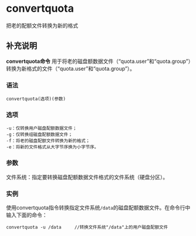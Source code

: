 convertquota
===

把老的配额文件转换为新的格式

## 补充说明

**convertquota命令** 用于将老的磁盘额数据文件（“quota.user”和“quota.group”）转换为新格式的文件（“quota.user”和“quota.group”）。

###  语法

```
convertquota(选项)(参数)
```

###  选项

```
-u：仅转换用户磁盘配额数据文件；
-g：仅转换组磁盘配额数据文件；
-f：将老的磁盘配额文件转换为新的格式；
-e：将新的文件格式从大字节序换为小字节序。
```

###  参数

文件系统：指定要转换磁盘配额数据文件格式的文件系统（硬盘分区）。

###  实例

使用convertquota指令转换指定文件系统`/data`的磁盘配额数据文件。在命令行中输入下面的命令：

```
convertquota -u /data     //转换文件系统"/data"上的用户磁盘配额文件
```


<!-- Linux命令行搜索引擎：https://jaywcjlove.github.io/linux-command/ -->